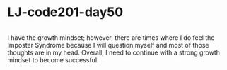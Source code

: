 # LJ-code201-day50
###### 
I have the growth mindset; however, there are times where I do feel the Imposter Syndrome because I will question myself and most of those thoughts are in my head. Overall, I need to continue with a strong growth mindset to become successful. 